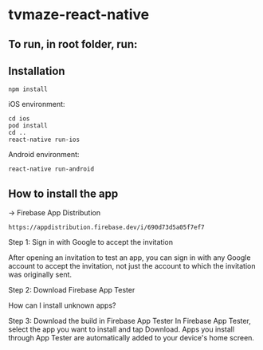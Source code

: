 # tvmaze-react-native

## To run, in root folder, run: ##

## Installation

```
npm install
```
iOS environment:
```
cd ios
pod install 
cd ..
react-native run-ios
```
Android environment:
```
react-native run-android
```

## How to install the app ##

-> Firebase App Distribution

```
https://appdistribution.firebase.dev/i/690d73d5a05f7ef7
```

Step 1: Sign in with Google to accept the invitation

After opening an invitation to test an app, you can sign in with any Google account to accept the invitation, not just the account to which the invitation was originally sent.

Step 2: Download Firebase App Tester

How can I install unknown apps?

Step 3: Download the build in Firebase App Tester
In Firebase App Tester, select the app you want to install and tap Download. Apps you install through App Tester are automatically added to your device's home screen.